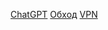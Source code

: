 [ChatGPT](https://chat.openai.com/)
[Обход](https://www.youtube.com/watch?v=qk7cinI2uhY&ab_channel=%D0%90%D0%BB%D0%B5%D0%BA%D1%81%D0%B0%D0%BD%D0%B4%D1%80%D0%9A%D0%BB%D1%8E%D0%B5%D0%B2)
[VPN](https://fuckrkn1.org/#ru)
